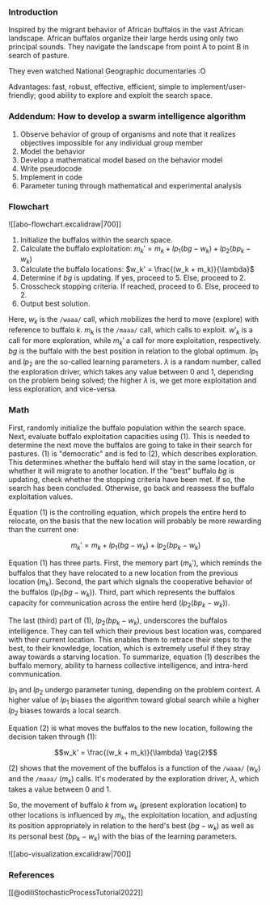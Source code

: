 ### Introduction

Inspired by the migrant behavior of African buffalos in the vast African landscape.
African buffalos organize their large herds using only two principal sounds.
They navigate the landscape from point A to point B in search of pasture.

They even watched National Geographic documentaries :O

Advantages: fast, robust, effective, efficient, simple to implement/user-friendly; good ability to explore and exploit the search space.

### Addendum: How to develop a swarm intelligence algorithm

1. Observe behavior of group of organisms and note that it realizes objectives impossible for any individual group member
2. Model the behavior
3. Develop a mathematical model based on the behavior model
4. Write pseudocode
5. Implement in code
6. Parameter tuning through mathematical and experimental analysis

### Flowchart

![[abo-flowchart.excalidraw|700]]

1. Initialize the buffalos within the search space.
2. Calculate the buffalo exploitation:
    $m_k' = m_k + lp_1(bg - w_k) + lp_2(bp_k - w_k)$
3. Calculate the buffalo locations:
    $w_k' = \frac{(w_k + m_k)}{\lambda}$
4. Determine if $bg$ is updating. If yes, proceed to $5$. Else, proceed to $2$.
5. Crosscheck stopping criteria. If reached, proceed to $6$. Else, proceed to $2$.
6. Output best solution.

Here, $w_k$ is the `/waaa/` call, which mobilizes the herd to move (explore) with reference to buffalo $k$. $m_k$ is the `/maaa/` call, which calls to exploit. $w'_k$ is a call for more exploration, while $m_k'$ a call for more exploitation, respectively. $bg$ is the buffalo with the best position in relation to the global optimum. $lp_1$ and $lp_2$ are the so-called learning parameters. $\lambda$ is a random number, called the exploration driver, which takes any value between $0$ and $1$, depending on the problem being solved; the higher $\lambda$ is, we get more exploitation and less exploration, and vice-versa.

### Math

First, randomly initialize the buffalo population within the search space. Next, evaluate buffalo exploitation capacities using $(1)$. This is needed to determine the next move the buffalos are going to take in their search for pastures. $(1)$ is "democratic" and is fed to $(2)$, which describes exploration. This determines whether the buffalo herd will stay in the same location, or whether it will migrate to another location. If the "best" buffalo $bg$ is updating, check whether the stopping criteria have been met. If so, the search has been concluded. Otherwise, go back and reassess the buffalo exploitation values.

Equation $(1)$ is the controlling equation, which propels the entire herd to relocate, on the basis that the new location will probably be more rewarding than the current one:

$$m_k' = m_k + lp_1(bg - w_k) + lp_2(bp_k - w_k) \tag{1}$$

Equation $(1)$ has three parts. First, the memory part ($m_k'$), which reminds the buffalos that they have relocated to a new location from the previous location ($m_k$). Second, the part which signals the cooperative behavior of the buffalos ($lp_1 (bg - w_k)$). Third, part which represents the buffalos capacity for communication across the entire herd ($lp_2(bp_k - w_k)$).

The last (third) part of $(1)$, $lp_2(bp_k - w_k)$, underscores the buffalos intelligence. They can tell which their previous best location was, compared with their current location. This enables them to retrace their steps to the best, to their knowledge, location, which is extremely useful if they stray away towards a starving location. To summarize, equation $(1)$ describes the buffalo memory, ability to harness collective intelligence, and intra-herd communication.

$lp_1$ and $lp_2$ undergo parameter tuning, depending on the problem context. A higher value of $lp_1$ biases the algorithm toward global search while a higher $lp_2$ biases towards a local search.

Equation $(2)$ is what moves the buffalos to the new location, following the decision taken through $(1)$:

$$w_k' = \frac{(w_k + m_k)}{\lambda} \tag{2}$$

$(2)$ shows that the movement of the buffalos is a function of the `/waaa/` ($w_k$) and the `/maaa/` ($m_k$) calls. It's moderated by the exploration driver, $\lambda$, which takes a value between $0$ and $1$.

So, the movement of buffalo $k$ from $w_k$ (present exploration location) to other locations is influenced by $m_k$, the exploitation location, and adjusting its position appropriately in relation to the herd's best $(bg - w_k)$ as well as its personal best ($bp_k - w_k$) with the bias of the learning parameters.

![[abo-visualization.excalidraw|700]]

### References

[[@odiliStochasticProcessTutorial2022]]